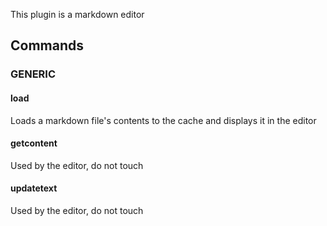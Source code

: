 This plugin is a markdown editor

## Commands
### GENERIC

#### load
Loads a markdown file's contents to the cache and displays it in the editor

#### getcontent
Used by the editor, do not touch

#### updatetext
Used by the editor, do not touch